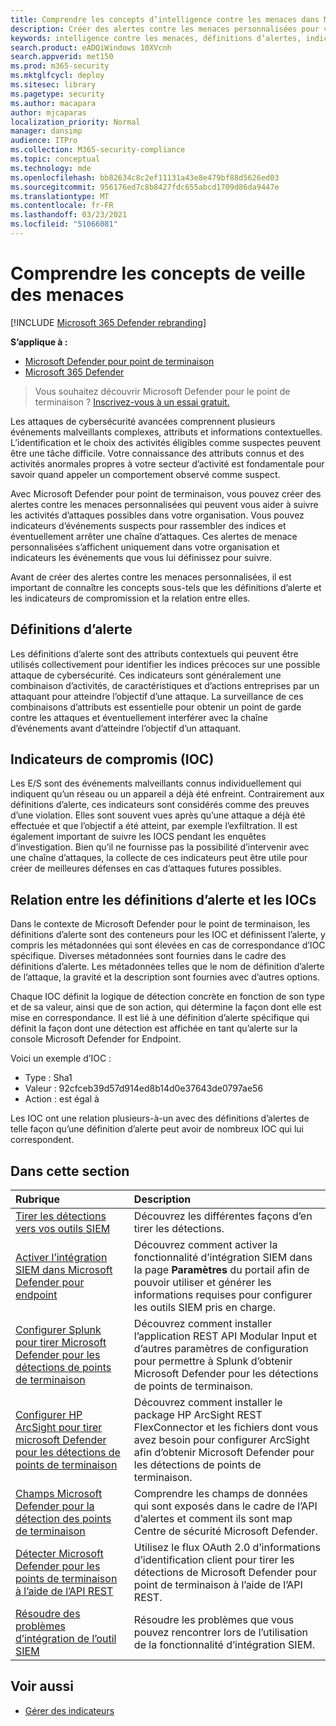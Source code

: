 ```yaml
---
title: Comprendre les concepts d’intelligence contre les menaces dans Microsoft Defender pour point de terminaison
description: Créer des alertes contre les menaces personnalisées pour votre organisation et découvrir les concepts liés à l’intelligence des menaces dans Microsoft Defender for Endpoint
keywords: intelligence contre les menaces, définitions d’alertes, indicateurs de compromis, ioc
search.product: eADQiWindows 10XVcnh
search.appverid: met150
ms.prod: m365-security
ms.mktglfcycl: deploy
ms.sitesec: library
ms.pagetype: security
ms.author: macapara
author: mjcaparas
localization_priority: Normal
manager: dansimp
audience: ITPro
ms.collection: M365-security-compliance
ms.topic: conceptual
ms.technology: mde
ms.openlocfilehash: bb82634c8c2ef11131a43e8e479bf88d5626ed03
ms.sourcegitcommit: 956176ed7c8b8427fdc655abcd1709d86da9447e
ms.translationtype: MT
ms.contentlocale: fr-FR
ms.lasthandoff: 03/23/2021
ms.locfileid: "51066081"
---
```

# <a name="understand-threat-intelligence-concepts"></a>Comprendre les concepts de veille des menaces

[!INCLUDE [Microsoft 365 Defender rebranding](../../includes/microsoft-defender.md)]

**S’applique à :**
- [Microsoft Defender pour point de terminaison](https://go.microsoft.com/fwlink/?linkid=2154037)
- [Microsoft 365 Defender](https://go.microsoft.com/fwlink/?linkid=2118804)



>Vous souhaitez découvrir Microsoft Defender pour le point de terminaison ? [Inscrivez-vous à un essai gratuit.](https://www.microsoft.com/microsoft-365/windows/microsoft-defender-atp?ocid=docs-wdatp-threatindicator-abovefoldlink) 

Les attaques de cybersécurité avancées comprennent plusieurs événements malveillants complexes, attributs et informations contextuelles. L’identification et le choix des activités éligibles comme suspectes peuvent être une tâche difficile. Votre connaissance des attributs connus et des activités anormales propres à votre secteur d’activité est fondamentale pour savoir quand appeler un comportement observé comme suspect.

Avec Microsoft Defender pour point de terminaison, vous pouvez créer des alertes contre les menaces personnalisées qui peuvent vous aider à suivre les activités d’attaques possibles dans votre organisation. Vous pouvez indicateurs d’événements suspects pour rassembler des indices et éventuellement arrêter une chaîne d’attaques. Ces alertes de menace personnalisées s’affichent uniquement dans votre organisation et indicateurs les événements que vous lui définissez pour suivre.

Avant de créer des alertes contre les menaces personnalisées, il est important de connaître les concepts sous-tels que les définitions d’alerte et les indicateurs de compromission et la relation entre elles.

## <a name="alert-definitions"></a>Définitions d’alerte
Les définitions d’alerte sont des attributs contextuels qui peuvent être utilisés collectivement pour identifier les indices précoces sur une possible attaque de cybersécurité. Ces indicateurs sont généralement une combinaison d’activités, de caractéristiques et d’actions entreprises par un attaquant pour atteindre l’objectif d’une attaque. La surveillance de ces combinaisons d’attributs est essentielle pour obtenir un point de garde contre les attaques et éventuellement interférer avec la chaîne d’événements avant d’atteindre l’objectif d’un attaquant.

## <a name="indicators-of-compromise-ioc"></a>Indicateurs de compromis (IOC)
Les E/S sont des événements malveillants connus individuellement qui indiquent qu’un réseau ou un appareil a déjà été enfreint. Contrairement aux définitions d’alerte, ces indicateurs sont considérés comme des preuves d’une violation. Elles sont souvent vues après qu’une attaque a déjà été effectuée et que l’objectif a été atteint, par exemple l’exfiltration. Il est également important de suivre les IOCS pendant les enquêtes d’investigation. Bien qu’il ne fournisse pas la possibilité d’intervenir avec une chaîne d’attaques, la collecte de ces indicateurs peut être utile pour créer de meilleures défenses en cas d’attaques futures possibles.

## <a name="relationship-between-alert-definitions-and-iocs"></a>Relation entre les définitions d’alerte et les IOCs
Dans le contexte de Microsoft Defender pour le point de terminaison, les définitions d’alerte sont des conteneurs pour les IOC et définissent l’alerte, y compris les métadonnées qui sont élevées en cas de correspondance d’IOC spécifique. Diverses métadonnées sont fournies dans le cadre des définitions d’alerte. Les métadonnées telles que le nom de définition d’alerte de l’attaque, la gravité et la description sont fournies avec d’autres options.

Chaque IOC définit la logique de détection concrète en fonction de son type et de sa valeur, ainsi que de son action, qui détermine la façon dont elle est mise en correspondance. Il est lié à une définition d’alerte spécifique qui définit la façon dont une détection est affichée en tant qu’alerte sur la console Microsoft Defender for Endpoint.

Voici un exemple d’IOC :
- Type : Sha1
- Valeur : 92cfceb39d57d914ed8b14d0e37643de0797ae56
- Action : est égal à

Les IOC ont une relation plusieurs-à-un avec des définitions d’alertes de telle façon qu’une définition d’alerte peut avoir de nombreux IOC qui lui correspondent.

## <a name="in-this-section"></a>Dans cette section

Rubrique | Description
:---|:---
[Tirer les détections vers vos outils SIEM](configure-siem.md)| Découvrez les différentes façons d’en tirer les détections.
[Activer l’intégration SIEM dans Microsoft Defender pour endpoint](enable-siem-integration.md)| Découvrez comment activer la fonctionnalité d’intégration SIEM dans la page **Paramètres** du portail afin de pouvoir utiliser et générer les informations requises pour configurer les outils SIEM pris en charge.
[Configurer Splunk pour tirer Microsoft Defender pour les détections de points de terminaison](configure-siem.md)| Découvrez comment installer l’application REST API Modular Input et d’autres paramètres de configuration pour permettre à Splunk d’obtenir Microsoft Defender pour les détections de points de terminaison.
[Configurer HP ArcSight pour tirer microsoft Defender pour les détections de points de terminaison](configure-arcsight.md)| Découvrez comment installer le package HP ArcSight REST FlexConnector et les fichiers dont vous avez besoin pour configurer ArcSight afin d’obtenir Microsoft Defender pour les détections de points de terminaison.
[Champs Microsoft Defender pour la détection des points de terminaison](api-portal-mapping.md) | Comprendre les champs de données qui sont exposés dans le cadre de l’API d’alertes et comment ils sont map Centre de sécurité Microsoft Defender.
[Détecter Microsoft Defender pour les points de terminaison à l’aide de l’API REST](pull-alerts-using-rest-api.md) | Utilisez le flux OAuth 2.0 d’informations d’identification client pour tirer les détections de Microsoft Defender pour point de terminaison à l’aide de l’API REST.
[Résoudre des problèmes d’intégration de l’outil SIEM](troubleshoot-siem.md) | Résoudre les problèmes que vous pouvez rencontrer lors de l’utilisation de la fonctionnalité d’intégration SIEM.



## <a name="related-topics"></a>Voir aussi
- [Gérer des indicateurs](manage-indicators.md)
